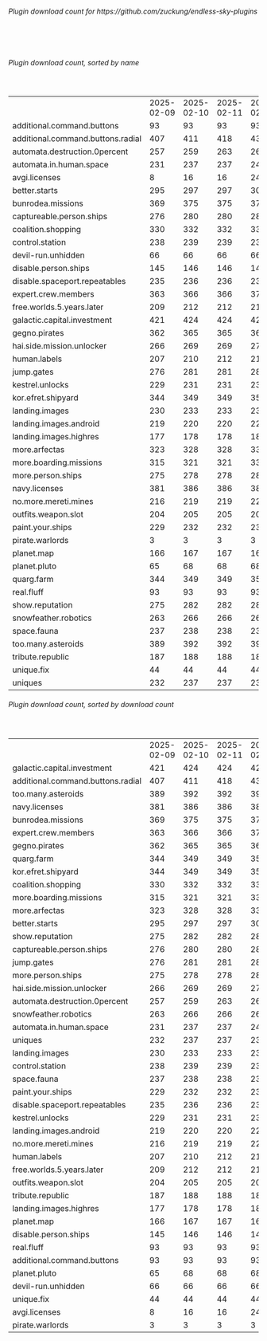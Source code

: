 <h6>Plugin download count for https://github.com/zuckung/endless-sky-plugins</h6><br>
<br>
<h6>Plugin download count, sorted by name</h6><sub><sup><br>
<table>
	<tr>
		<td></td>
		<td>2025-02-09</td>
		<td>2025-02-10</td>
		<td>2025-02-11</td>
		<td>2025-02-12</td>
		<td>2025-02-13</td>
		<td>2025-02-14</td>
		<td>2025-02-15</td>
		<td>today +</td>
	</tr>
	<tr>
		<td>additional.command.buttons</td>
		<td>93</td>
		<td>93</td>
		<td>93</td>
		<td>93</td>
		<td>93</td>
		<td>93</td>
		<td>93</td>
		<td></td>
	</tr>
	<tr>
		<td>additional.command.buttons.radial</td>
		<td>407</td>
		<td>411</td>
		<td>418</td>
		<td>430</td>
		<td>432</td>
		<td>440</td>
		<td>442</td>
		<td>+ 2</td>
	</tr>
	<tr>
		<td>automata.destruction.0percent</td>
		<td>257</td>
		<td>259</td>
		<td>263</td>
		<td>269</td>
		<td>271</td>
		<td>273</td>
		<td>275</td>
		<td>+ 2</td>
	</tr>
	<tr>
		<td>automata.in.human.space</td>
		<td>231</td>
		<td>237</td>
		<td>237</td>
		<td>242</td>
		<td>244</td>
		<td>248</td>
		<td>250</td>
		<td>+ 2</td>
	</tr>
	<tr>
		<td>avgi.licenses</td>
		<td>8</td>
		<td>16</td>
		<td>16</td>
		<td>24</td>
		<td>26</td>
		<td>30</td>
		<td>32</td>
		<td>+ 2</td>
	</tr>
	<tr>
		<td>better.starts</td>
		<td>295</td>
		<td>297</td>
		<td>297</td>
		<td>302</td>
		<td>306</td>
		<td>308</td>
		<td>313</td>
		<td>+ 5</td>
	</tr>
	<tr>
		<td>bunrodea.missions</td>
		<td>369</td>
		<td>375</td>
		<td>375</td>
		<td>377</td>
		<td>383</td>
		<td>385</td>
		<td>393</td>
		<td>+ 8</td>
	</tr>
	<tr>
		<td>captureable.person.ships</td>
		<td>276</td>
		<td>280</td>
		<td>280</td>
		<td>282</td>
		<td>286</td>
		<td>290</td>
		<td>292</td>
		<td>+ 2</td>
	</tr>
	<tr>
		<td>coalition.shopping</td>
		<td>330</td>
		<td>332</td>
		<td>332</td>
		<td>334</td>
		<td>338</td>
		<td>340</td>
		<td>342</td>
		<td>+ 2</td>
	</tr>
	<tr>
		<td>control.station</td>
		<td>238</td>
		<td>239</td>
		<td>239</td>
		<td>239</td>
		<td>241</td>
		<td>243</td>
		<td>243</td>
		<td></td>
	</tr>
	<tr>
		<td>devil-run.unhidden</td>
		<td>66</td>
		<td>66</td>
		<td>66</td>
		<td>66</td>
		<td>66</td>
		<td>66</td>
		<td>66</td>
		<td></td>
	</tr>
	<tr>
		<td>disable.person.ships</td>
		<td>145</td>
		<td>146</td>
		<td>146</td>
		<td>148</td>
		<td>150</td>
		<td>152</td>
		<td>152</td>
		<td></td>
	</tr>
	<tr>
		<td>disable.spaceport.repeatables</td>
		<td>235</td>
		<td>236</td>
		<td>236</td>
		<td>236</td>
		<td>238</td>
		<td>240</td>
		<td>240</td>
		<td></td>
	</tr>
	<tr>
		<td>expert.crew.members</td>
		<td>363</td>
		<td>366</td>
		<td>366</td>
		<td>372</td>
		<td>374</td>
		<td>376</td>
		<td>382</td>
		<td>+ 6</td>
	</tr>
	<tr>
		<td>free.worlds.5.years.later</td>
		<td>209</td>
		<td>212</td>
		<td>212</td>
		<td>214</td>
		<td>216</td>
		<td>218</td>
		<td>218</td>
		<td></td>
	</tr>
	<tr>
		<td>galactic.capital.investment</td>
		<td>421</td>
		<td>424</td>
		<td>424</td>
		<td>426</td>
		<td>428</td>
		<td>440</td>
		<td>448</td>
		<td>+ 8</td>
	</tr>
	<tr>
		<td>gegno.pirates</td>
		<td>362</td>
		<td>365</td>
		<td>365</td>
		<td>367</td>
		<td>369</td>
		<td>373</td>
		<td>375</td>
		<td>+ 2</td>
	</tr>
	<tr>
		<td>hai.side.mission.unlocker</td>
		<td>266</td>
		<td>269</td>
		<td>269</td>
		<td>271</td>
		<td>273</td>
		<td>275</td>
		<td>275</td>
		<td></td>
	</tr>
	<tr>
		<td>human.labels</td>
		<td>207</td>
		<td>210</td>
		<td>212</td>
		<td>212</td>
		<td>214</td>
		<td>216</td>
		<td>218</td>
		<td>+ 2</td>
	</tr>
	<tr>
		<td>jump.gates</td>
		<td>276</td>
		<td>281</td>
		<td>281</td>
		<td>283</td>
		<td>287</td>
		<td>289</td>
		<td>291</td>
		<td>+ 2</td>
	</tr>
	<tr>
		<td>kestrel.unlocks</td>
		<td>229</td>
		<td>231</td>
		<td>231</td>
		<td>233</td>
		<td>236</td>
		<td>238</td>
		<td>238</td>
		<td></td>
	</tr>
	<tr>
		<td>kor.efret.shipyard</td>
		<td>344</td>
		<td>349</td>
		<td>349</td>
		<td>351</td>
		<td>353</td>
		<td>355</td>
		<td>355</td>
		<td></td>
	</tr>
	<tr>
		<td>landing.images</td>
		<td>230</td>
		<td>233</td>
		<td>233</td>
		<td>239</td>
		<td>241</td>
		<td>243</td>
		<td>243</td>
		<td></td>
	</tr>
	<tr>
		<td>landing.images.android</td>
		<td>219</td>
		<td>220</td>
		<td>220</td>
		<td>222</td>
		<td>228</td>
		<td>230</td>
		<td>234</td>
		<td>+ 4</td>
	</tr>
	<tr>
		<td>landing.images.highres</td>
		<td>177</td>
		<td>178</td>
		<td>178</td>
		<td>182</td>
		<td>184</td>
		<td>186</td>
		<td>186</td>
		<td></td>
	</tr>
	<tr>
		<td>more.arfectas</td>
		<td>323</td>
		<td>328</td>
		<td>328</td>
		<td>330</td>
		<td>334</td>
		<td>337</td>
		<td>339</td>
		<td>+ 2</td>
	</tr>
	<tr>
		<td>more.boarding.missions</td>
		<td>315</td>
		<td>321</td>
		<td>321</td>
		<td>330</td>
		<td>336</td>
		<td>339</td>
		<td>341</td>
		<td>+ 2</td>
	</tr>
	<tr>
		<td>more.person.ships</td>
		<td>275</td>
		<td>278</td>
		<td>278</td>
		<td>280</td>
		<td>282</td>
		<td>284</td>
		<td>286</td>
		<td>+ 2</td>
	</tr>
	<tr>
		<td>navy.licenses</td>
		<td>381</td>
		<td>386</td>
		<td>386</td>
		<td>388</td>
		<td>392</td>
		<td>394</td>
		<td>396</td>
		<td>+ 2</td>
	</tr>
	<tr>
		<td>no.more.mereti.mines</td>
		<td>216</td>
		<td>219</td>
		<td>219</td>
		<td>221</td>
		<td>223</td>
		<td>225</td>
		<td>225</td>
		<td></td>
	</tr>
	<tr>
		<td>outfits.weapon.slot</td>
		<td>204</td>
		<td>205</td>
		<td>205</td>
		<td>207</td>
		<td>209</td>
		<td>211</td>
		<td>213</td>
		<td>+ 2</td>
	</tr>
	<tr>
		<td>paint.your.ships</td>
		<td>229</td>
		<td>232</td>
		<td>232</td>
		<td>232</td>
		<td>234</td>
		<td>236</td>
		<td>240</td>
		<td>+ 4</td>
	</tr>
	<tr>
		<td>pirate.warlords</td>
		<td>3</td>
		<td>3</td>
		<td>3</td>
		<td>3</td>
		<td>3</td>
		<td>3</td>
		<td>3</td>
		<td></td>
	</tr>
	<tr>
		<td>planet.map</td>
		<td>166</td>
		<td>167</td>
		<td>167</td>
		<td>167</td>
		<td>169</td>
		<td>171</td>
		<td>171</td>
		<td></td>
	</tr>
	<tr>
		<td>planet.pluto</td>
		<td>65</td>
		<td>68</td>
		<td>68</td>
		<td>68</td>
		<td>72</td>
		<td>74</td>
		<td>78</td>
		<td>+ 4</td>
	</tr>
	<tr>
		<td>quarg.farm</td>
		<td>344</td>
		<td>349</td>
		<td>349</td>
		<td>351</td>
		<td>355</td>
		<td>359</td>
		<td>361</td>
		<td>+ 2</td>
	</tr>
	<tr>
		<td>real.fluff</td>
		<td>93</td>
		<td>93</td>
		<td>93</td>
		<td>93</td>
		<td>93</td>
		<td>93</td>
		<td>93</td>
		<td></td>
	</tr>
	<tr>
		<td>show.reputation</td>
		<td>275</td>
		<td>282</td>
		<td>282</td>
		<td>282</td>
		<td>288</td>
		<td>290</td>
		<td>292</td>
		<td>+ 2</td>
	</tr>
	<tr>
		<td>snowfeather.robotics</td>
		<td>263</td>
		<td>266</td>
		<td>266</td>
		<td>268</td>
		<td>270</td>
		<td>272</td>
		<td>274</td>
		<td>+ 2</td>
	</tr>
	<tr>
		<td>space.fauna</td>
		<td>237</td>
		<td>238</td>
		<td>238</td>
		<td>238</td>
		<td>240</td>
		<td>242</td>
		<td>242</td>
		<td></td>
	</tr>
	<tr>
		<td>too.many.asteroids</td>
		<td>389</td>
		<td>392</td>
		<td>392</td>
		<td>392</td>
		<td>398</td>
		<td>406</td>
		<td>410</td>
		<td>+ 4</td>
	</tr>
	<tr>
		<td>tribute.republic</td>
		<td>187</td>
		<td>188</td>
		<td>188</td>
		<td>188</td>
		<td>190</td>
		<td>192</td>
		<td>192</td>
		<td></td>
	</tr>
	<tr>
		<td>unique.fix</td>
		<td>44</td>
		<td>44</td>
		<td>44</td>
		<td>44</td>
		<td>44</td>
		<td>44</td>
		<td>44</td>
		<td></td>
	</tr>
	<tr>
		<td>uniques</td>
		<td>232</td>
		<td>237</td>
		<td>237</td>
		<td>239</td>
		<td>241</td>
		<td>243</td>
		<td>249</td>
		<td>+ 6</td>
	</tr>
</table>
</sub></sup>
<h6>Plugin download count, sorted by download count</h6><sub><sup><br>
<table>
	<tr>
		<td></td>
		<td>2025-02-09</td>
		<td>2025-02-10</td>
		<td>2025-02-11</td>
		<td>2025-02-12</td>
		<td>2025-02-13</td>
		<td>2025-02-14</td>
		<td>2025-02-15</td>
		<td>today +</td>
	</tr>
	<tr>
		<td>galactic.capital.investment</td>
		<td>421</td>
		<td>424</td>
		<td>424</td>
		<td>426</td>
		<td>428</td>
		<td>440</td>
		<td>448</td>
		<td>+ 8</td>
	</tr>
	<tr>
		<td>additional.command.buttons.radial</td>
		<td>407</td>
		<td>411</td>
		<td>418</td>
		<td>430</td>
		<td>432</td>
		<td>440</td>
		<td>442</td>
		<td>+ 2</td>
	</tr>
	<tr>
		<td>too.many.asteroids</td>
		<td>389</td>
		<td>392</td>
		<td>392</td>
		<td>392</td>
		<td>398</td>
		<td>406</td>
		<td>410</td>
		<td>+ 4</td>
	</tr>
	<tr>
		<td>navy.licenses</td>
		<td>381</td>
		<td>386</td>
		<td>386</td>
		<td>388</td>
		<td>392</td>
		<td>394</td>
		<td>396</td>
		<td>+ 2</td>
	</tr>
	<tr>
		<td>bunrodea.missions</td>
		<td>369</td>
		<td>375</td>
		<td>375</td>
		<td>377</td>
		<td>383</td>
		<td>385</td>
		<td>393</td>
		<td>+ 8</td>
	</tr>
	<tr>
		<td>expert.crew.members</td>
		<td>363</td>
		<td>366</td>
		<td>366</td>
		<td>372</td>
		<td>374</td>
		<td>376</td>
		<td>382</td>
		<td>+ 6</td>
	</tr>
	<tr>
		<td>gegno.pirates</td>
		<td>362</td>
		<td>365</td>
		<td>365</td>
		<td>367</td>
		<td>369</td>
		<td>373</td>
		<td>375</td>
		<td>+ 2</td>
	</tr>
	<tr>
		<td>quarg.farm</td>
		<td>344</td>
		<td>349</td>
		<td>349</td>
		<td>351</td>
		<td>355</td>
		<td>359</td>
		<td>361</td>
		<td>+ 2</td>
	</tr>
	<tr>
		<td>kor.efret.shipyard</td>
		<td>344</td>
		<td>349</td>
		<td>349</td>
		<td>351</td>
		<td>353</td>
		<td>355</td>
		<td>355</td>
		<td></td>
	</tr>
	<tr>
		<td>coalition.shopping</td>
		<td>330</td>
		<td>332</td>
		<td>332</td>
		<td>334</td>
		<td>338</td>
		<td>340</td>
		<td>342</td>
		<td>+ 2</td>
	</tr>
	<tr>
		<td>more.boarding.missions</td>
		<td>315</td>
		<td>321</td>
		<td>321</td>
		<td>330</td>
		<td>336</td>
		<td>339</td>
		<td>341</td>
		<td>+ 2</td>
	</tr>
	<tr>
		<td>more.arfectas</td>
		<td>323</td>
		<td>328</td>
		<td>328</td>
		<td>330</td>
		<td>334</td>
		<td>337</td>
		<td>339</td>
		<td>+ 2</td>
	</tr>
	<tr>
		<td>better.starts</td>
		<td>295</td>
		<td>297</td>
		<td>297</td>
		<td>302</td>
		<td>306</td>
		<td>308</td>
		<td>313</td>
		<td>+ 5</td>
	</tr>
	<tr>
		<td>show.reputation</td>
		<td>275</td>
		<td>282</td>
		<td>282</td>
		<td>282</td>
		<td>288</td>
		<td>290</td>
		<td>292</td>
		<td>+ 2</td>
	</tr>
	<tr>
		<td>captureable.person.ships</td>
		<td>276</td>
		<td>280</td>
		<td>280</td>
		<td>282</td>
		<td>286</td>
		<td>290</td>
		<td>292</td>
		<td>+ 2</td>
	</tr>
	<tr>
		<td>jump.gates</td>
		<td>276</td>
		<td>281</td>
		<td>281</td>
		<td>283</td>
		<td>287</td>
		<td>289</td>
		<td>291</td>
		<td>+ 2</td>
	</tr>
	<tr>
		<td>more.person.ships</td>
		<td>275</td>
		<td>278</td>
		<td>278</td>
		<td>280</td>
		<td>282</td>
		<td>284</td>
		<td>286</td>
		<td>+ 2</td>
	</tr>
	<tr>
		<td>hai.side.mission.unlocker</td>
		<td>266</td>
		<td>269</td>
		<td>269</td>
		<td>271</td>
		<td>273</td>
		<td>275</td>
		<td>275</td>
		<td></td>
	</tr>
	<tr>
		<td>automata.destruction.0percent</td>
		<td>257</td>
		<td>259</td>
		<td>263</td>
		<td>269</td>
		<td>271</td>
		<td>273</td>
		<td>275</td>
		<td>+ 2</td>
	</tr>
	<tr>
		<td>snowfeather.robotics</td>
		<td>263</td>
		<td>266</td>
		<td>266</td>
		<td>268</td>
		<td>270</td>
		<td>272</td>
		<td>274</td>
		<td>+ 2</td>
	</tr>
	<tr>
		<td>automata.in.human.space</td>
		<td>231</td>
		<td>237</td>
		<td>237</td>
		<td>242</td>
		<td>244</td>
		<td>248</td>
		<td>250</td>
		<td>+ 2</td>
	</tr>
	<tr>
		<td>uniques</td>
		<td>232</td>
		<td>237</td>
		<td>237</td>
		<td>239</td>
		<td>241</td>
		<td>243</td>
		<td>249</td>
		<td>+ 6</td>
	</tr>
	<tr>
		<td>landing.images</td>
		<td>230</td>
		<td>233</td>
		<td>233</td>
		<td>239</td>
		<td>241</td>
		<td>243</td>
		<td>243</td>
		<td></td>
	</tr>
	<tr>
		<td>control.station</td>
		<td>238</td>
		<td>239</td>
		<td>239</td>
		<td>239</td>
		<td>241</td>
		<td>243</td>
		<td>243</td>
		<td></td>
	</tr>
	<tr>
		<td>space.fauna</td>
		<td>237</td>
		<td>238</td>
		<td>238</td>
		<td>238</td>
		<td>240</td>
		<td>242</td>
		<td>242</td>
		<td></td>
	</tr>
	<tr>
		<td>paint.your.ships</td>
		<td>229</td>
		<td>232</td>
		<td>232</td>
		<td>232</td>
		<td>234</td>
		<td>236</td>
		<td>240</td>
		<td>+ 4</td>
	</tr>
	<tr>
		<td>disable.spaceport.repeatables</td>
		<td>235</td>
		<td>236</td>
		<td>236</td>
		<td>236</td>
		<td>238</td>
		<td>240</td>
		<td>240</td>
		<td></td>
	</tr>
	<tr>
		<td>kestrel.unlocks</td>
		<td>229</td>
		<td>231</td>
		<td>231</td>
		<td>233</td>
		<td>236</td>
		<td>238</td>
		<td>238</td>
		<td></td>
	</tr>
	<tr>
		<td>landing.images.android</td>
		<td>219</td>
		<td>220</td>
		<td>220</td>
		<td>222</td>
		<td>228</td>
		<td>230</td>
		<td>234</td>
		<td>+ 4</td>
	</tr>
	<tr>
		<td>no.more.mereti.mines</td>
		<td>216</td>
		<td>219</td>
		<td>219</td>
		<td>221</td>
		<td>223</td>
		<td>225</td>
		<td>225</td>
		<td></td>
	</tr>
	<tr>
		<td>human.labels</td>
		<td>207</td>
		<td>210</td>
		<td>212</td>
		<td>212</td>
		<td>214</td>
		<td>216</td>
		<td>218</td>
		<td>+ 2</td>
	</tr>
	<tr>
		<td>free.worlds.5.years.later</td>
		<td>209</td>
		<td>212</td>
		<td>212</td>
		<td>214</td>
		<td>216</td>
		<td>218</td>
		<td>218</td>
		<td></td>
	</tr>
	<tr>
		<td>outfits.weapon.slot</td>
		<td>204</td>
		<td>205</td>
		<td>205</td>
		<td>207</td>
		<td>209</td>
		<td>211</td>
		<td>213</td>
		<td>+ 2</td>
	</tr>
	<tr>
		<td>tribute.republic</td>
		<td>187</td>
		<td>188</td>
		<td>188</td>
		<td>188</td>
		<td>190</td>
		<td>192</td>
		<td>192</td>
		<td></td>
	</tr>
	<tr>
		<td>landing.images.highres</td>
		<td>177</td>
		<td>178</td>
		<td>178</td>
		<td>182</td>
		<td>184</td>
		<td>186</td>
		<td>186</td>
		<td></td>
	</tr>
	<tr>
		<td>planet.map</td>
		<td>166</td>
		<td>167</td>
		<td>167</td>
		<td>167</td>
		<td>169</td>
		<td>171</td>
		<td>171</td>
		<td></td>
	</tr>
	<tr>
		<td>disable.person.ships</td>
		<td>145</td>
		<td>146</td>
		<td>146</td>
		<td>148</td>
		<td>150</td>
		<td>152</td>
		<td>152</td>
		<td></td>
	</tr>
	<tr>
		<td>real.fluff</td>
		<td>93</td>
		<td>93</td>
		<td>93</td>
		<td>93</td>
		<td>93</td>
		<td>93</td>
		<td>93</td>
		<td></td>
	</tr>
	<tr>
		<td>additional.command.buttons</td>
		<td>93</td>
		<td>93</td>
		<td>93</td>
		<td>93</td>
		<td>93</td>
		<td>93</td>
		<td>93</td>
		<td></td>
	</tr>
	<tr>
		<td>planet.pluto</td>
		<td>65</td>
		<td>68</td>
		<td>68</td>
		<td>68</td>
		<td>72</td>
		<td>74</td>
		<td>78</td>
		<td>+ 4</td>
	</tr>
	<tr>
		<td>devil-run.unhidden</td>
		<td>66</td>
		<td>66</td>
		<td>66</td>
		<td>66</td>
		<td>66</td>
		<td>66</td>
		<td>66</td>
		<td></td>
	</tr>
	<tr>
		<td>unique.fix</td>
		<td>44</td>
		<td>44</td>
		<td>44</td>
		<td>44</td>
		<td>44</td>
		<td>44</td>
		<td>44</td>
		<td></td>
	</tr>
	<tr>
		<td>avgi.licenses</td>
		<td>8</td>
		<td>16</td>
		<td>16</td>
		<td>24</td>
		<td>26</td>
		<td>30</td>
		<td>32</td>
		<td>+ 2</td>
	</tr>
	<tr>
		<td>pirate.warlords</td>
		<td>3</td>
		<td>3</td>
		<td>3</td>
		<td>3</td>
		<td>3</td>
		<td>3</td>
		<td>3</td>
		<td></td>
	</tr>
</table>
</sub></sup>
